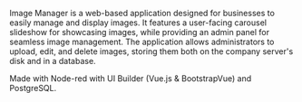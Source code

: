 Image Manager is a web-based application designed for businesses to easily manage and display images. It features a user-facing carousel slideshow for showcasing images, while providing an admin panel for seamless image management. The application allows administrators to upload, edit, and delete images, storing them both on the company server's disk and in a database.

Made with Node-red with UI Builder (Vue.js & BootstrapVue) and PostgreSQL.
